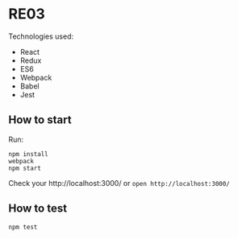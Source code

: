 # RE03

Technologies used:

- React
- Redux
- ES6
- Webpack
- Babel
- Jest

## How to start

Run:
```
npm install
webpack
npm start
```

Check your http://localhost:3000/ or  `open http://localhost:3000/`

## How to test

`npm test`


